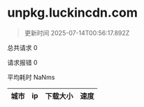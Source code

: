 
  # unpkg.luckincdn.com

  > 更新时间 2025-07-14T00:56:17.892Z
  
  总共请求 0

  请求报错 0

  平均耗时 NaNms

|城市|ip|下载大小|速度|
|-----|----------|---|---|

  